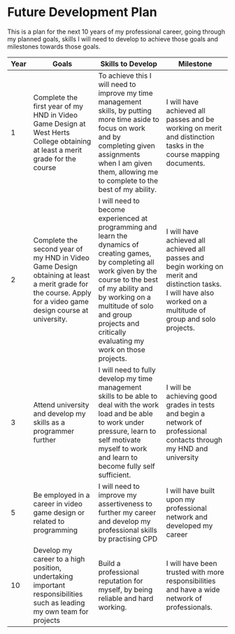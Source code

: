 # Future Development Plan
This is a plan for the next 10 years of my professional career, going through my planned goals, skills I will need to develop to achieve those goals and milestones towards those goals.


| Year | Goals                      | Skills to Develop                                   | Milestone                                     |
|------|----------------------------|-----------------------------------------------------|-----------------------------------------------
| 1    | Complete the first year of my HND in Video Game Design at West Herts College obtaining at least a merit grade for the course| To achieve this I will need to improve my time management skills, by putting more time aside to focus on work and by completing given assignments when I am given them, allowing me to complete to the best of my ability.| I will have achieved all passes and be working on merit and distinction tasks in the course mapping documents.|
| 2    | Complete the second year of my HND in Video Game Design obtaining at least a merit grade for the course. Apply for a video game design course at university.| I will need to become experienced at programming and learn the dynamics of creating games, by completing all work given by the course to the best of my ability and by working on a multitude of solo and group projects and critically evaluating my work on those projects.| I will have achieved all achieved all passes and begin working on merit and distinction tasks. I will have also worked on a multitude of group and solo projects.|
| 3    | Attend university and develop my skills as a programmer further    | I will need to fully develop my time management skills to be able to deal with the work load and be able to work under pressure, learn to self motivate myself to work and learn to become fully self sufficient.                  | I will be achieving good grades in tests and begin a network of professional contacts through my HND and university|
| 5    | Be employed in a career in video game design or related to programming  |  I will need to improve my assertiveness to further my career and develop my professional skills by practising CPD| I will have built upon my professional network and developed my career           |
| 10   | Develop my career to a high position, undertaking important responsibilities such as leading my own team for projects      | Build a professional reputation for myself, by being reliable and hard working. | I will have been trusted with more responsibilities and have a wide network of professionals.|

